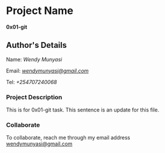 # Project Name
**0x01-git**

## Author's Details
Name: *Wendy Munyasi*

Email: *wendymunyasi@gmail.com*

Tel: *+254707240068*


### Project Description
This is for 0x01-git task. This sentence is an update for this file.

### Collaborate

To collaborate, reach me through my email address wendymunyasi@gmail.com
